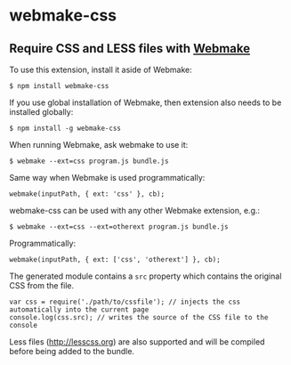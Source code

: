 # webmake-css

## Require CSS and LESS files with [Webmake](https://github.com/medikoo/modules-webmake)

To use this extension, install it aside of Webmake:

    $ npm install webmake-css

If you use global installation of Webmake, then extension also needs to be installed globally:

    $ npm install -g webmake-css

When running Webmake, ask webmake to use it:

    $ webmake --ext=css program.js bundle.js

Same way when Webmake is used programmatically:

    webmake(inputPath, { ext: 'css' }, cb);

webmake-css can be used with any other Webmake extension, e.g.:

    $ webmake --ext=css --ext=otherext program.js bundle.js

Programmatically:

    webmake(inputPath, { ext: ['css', 'otherext'] }, cb);

The generated module contains a `src` property which contains the original CSS from the file.

    var css = require('./path/to/cssfile'); // injects the css automatically into the current page
    console.log(css.src); // writes the source of the CSS file to the console

Less files (http://lesscss.org) are also supported and will be compiled before being added to the bundle.
